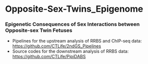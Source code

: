 # Opposite-Sex-Twins_Epigenome
### Epigenetic Consequences of Sex Interactions between Opposite-sex Twin Fetuses       
+ Pipelines for the upstream analysis of RRBS and ChIP-seq data: https://github.com/CTLife/2ndGS_Pipelines    
+ Source codes for the downstream analysis of RRBS data: https://github.com/CTLife/PipiDABS   


